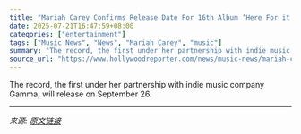 ```yaml
---
title: "Mariah Carey Confirms Release Date For 16th Album ‘Here For it All’"
date: 2025-07-21T16:47:59+08:00
categories: ["entertainment"]
tags: ["Music News", "News", "Mariah Carey", "music"]
summary: "The record, the first under her partnership with indie music company Gamma, will release on September 26."
source_url: "https://www.hollywoodreporter.com/news/music-news/mariah-carey-shares-here-for-it-all-release-date-1236324655/"
---
```


The record, the first under her partnership with indie music company Gamma, will release on September 26.

---

*来源: [原文链接](https://www.hollywoodreporter.com/news/music-news/mariah-carey-shares-here-for-it-all-release-date-1236324655/)*
